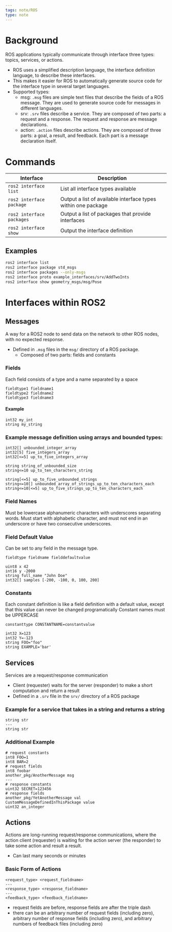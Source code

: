 ```yaml
---
tags: note/ROS
type: note
---
```

# Background
ROS applications typically communicate through interface three types: topics, services, or actions.
- ROS uses a simplified description language, the interface definition language, to describe these interfaces.
- This makes it easier for ROS to automatically generate source code for the interface type in several target languages.
- Supported types:
	- msg: `.msg` files are simple text files that describe the fields of a ROS message. They are used to generate source code for messages in different languages.
	- srv: `.srv` files describe a service. They are composed of two parts: a request and a response. The request and response are message declarations.
	- action: `.action` files describe actions. They are composed of three parts: a goal, a result, and feedback. Each part is a message declaration itself.

# Commands
| Interface                 | Description                                                   |
| ------------------------- | ------------------------------------------------------------- |
| `ros2 interface list`     | List all interface types available                            |
| `ros2 interface package`  | Output a list of available interface types within one package |
| `ros2 interface packages` | Output a list of packages that provide interfaces             |
| `ros2 interface show`     | Output the interface definition                               |

## Examples
```bash
ros2 interface list
ros2 interface package std_msgs
ros2 interface packages --only-msgs
ros2 interface proto example_interfaces/srv/AddTwoInts
ros2 interface show geometry_msgs/msg/Pose
```






# Interfaces within ROS2
## Messages
A way for a ROS2 node to send data on the network to other ROS nodes, with no expected response.
- Defined in `.msg` files in the `msg/` directory of a ROS package.
	- Composed of two parts: fields and constants
### Fields
Each field consists of a type and a name separated by a space
```
fieldtype1 fieldname1
fieldtype2 fieldname2
fieldtype3 fieldname3
```
#### Example 
```
int32 my_int
string my_string
```


### Example message definition using arrays and bounded types:
```
int32[] unbounded_integer_array
int32[5] five_integers_array
int32[<=5] up_to_five_integers_array

string string_of_unbounded_size
string<=10 up_to_ten_characters_string

string[<=5] up_to_five_unbounded_strings
string<=10[] unbounded_array_of_strings_up_to_ten_characters_each
string<=10[<=5] up_to_five_strings_up_to_ten_characters_each
```

### Field Names
Must be lowercase alphanumeric characters with underscores separating words. Must start with alphabetic character, and must not end in an underscore or have two consecutive underscores.

### Field Default Value
Can be set to any field in the message type. 

```
fieldtype fieldname fielddefaultvalue

uint8 x 42
int16 y -2000
string full_name "John Doe"
int32[] samples [-200, -100, 0, 100, 200]
```


### Constants
Each constant definition is like a field definition with a default value, except that this value can never be changed programatically
Constant names must be UPPERCASE
```
constanttype CONSTANTNAME=constantvalue
```

```
int32 X=123
int32 Y=-123
string FOO="foo"
string EXAMPLE='bar'
```
## Services
Services are a request/response communication
- Client (requester) waits for the server (responder) to make a short computation and return a result
- Defined in a `.srv` file in the `srv/` directory of a ROS package

### Example for a service that takes in a string and returns a string
```
string str
---
string str
```
### Additional Example
```
# request constants
int8 FOO=1
int8 BAR=2
# request fields
int8 foobar
another_pkg/AnotherMessage msg
---
# response constants
uint32 SECRET=123456
# response fields
another_pkg/YetAnotherMessage val
CustomMessageDefinedInThisPackage value
uint32 an_integer
```


## Actions
Actions are long-running request/response communications, where the action client (requester) is waiting for the action server (the responder) to take some action and result a result. 
- Can last many seconds or minutes
### Basic Form of Actions
```
<request_type> <request_fieldname>
---
<response_type> <response_fieldname>
---
<feedback_type> <feedback_fieldname>
```
- request fields are before, response fields are after the triple dash
- there can be an arbitrary number of request fields (including zero), arbitrary number of response fields (including zero), and arbitrary numbers of feedback files (including zero)










